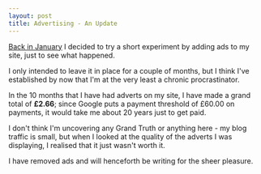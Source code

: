 ```yaml
---
layout: post
title: Advertising - An Update
---
```


[Back in January](/2013/01/22/Advertising.html) I decided to try a short experiment by adding ads to my site, just to see what happened.

I only intended to leave it in place for a couple of months, but I think I've established by now that I'm at the very least a chronic procrastinator.

In the 10 months that I have had adverts on my site, I have made a grand total of **£2.66**; since Google puts a payment threshold of £60.00 on payments, it would take me about 20 years just to get paid.

I don't think I'm uncovering any Grand Truth or anything here - my blog traffic is small, but when I looked at the quality of the adverts I was displaying, I realised that it just wasn't worth it.

I have removed ads and will henceforth be writing for the sheer pleasure.
